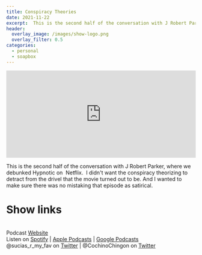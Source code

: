 ```yaml
---
title: Conspiracy Theories
date: 2021-11-22
excerpt:  This is the second half of the conversation with J Robert Parker, where we debunked Hypnotic on  Netflix.  I didn't want the conspiracy theorizing to detract from the drivel that the movie turned out to be. And I wanted to make sure there was no mistaking that episode as satirical.
header:
  overlay_image: /images/show-logo.png
  overlay_filter: 0.5
categories: 
  - personal
  - soapbox
---
```

<iframe src='https://open.spotify.com/embed/episode/0dZUTsiuLOSrl63LDmeMRE' width='100%' height='232' frameborder='0' allowtransparency='true' allow='encrypted-media'></iframe>

This is the second half of the conversation with J Robert Parker, where we debunked Hypnotic on  Netflix.  I didn't want the conspiracy theorizing to detract from the drivel that the movie turned out to be. And I wanted to make sure there was no mistaking that episode as satirical.

# Show links

<br> Podcast [Website](https://sucias.xyz)<a href='https://sucias.xyz'><i class='fas fa-link'></i></a>
<br> Listen on [Spotify](https://open.spotify.com/show/3XjoipCU3QzeIaQAAQpBdW)<a href='https://open.spotify.com/show/3XjoipCU3QzeIaQAAQpBdW'><i class='fab fa-spotify'></i></a> | [Apple Podcasts](https://podcasts.apple.com/us/podcast/sucias-are-my-favorite/id1548173787)<i class='fas fa-podcast'></i> | [Google Podcasts](https://podcasts.google.com/feed/aHR0cHM6Ly9hbmNob3IuZm0vcy80MjI0YzYzYy9wb2RjYXN0L3Jzcw)<a href='https://podcasts.google.com/feed/aHR0cHM6Ly9hbmNob3IuZm0vcy80MjI0YzYzYy9wb2RjYXN0L3Jzcw'><i class='fab fa-google-play'></i></a>
<br> @sucias_r_my_fav on [Twitter](https://twitter.com/sucias_r_my_fav)<a href='https://twitter.com/sucias_r_my_fav'><i class='fab fa-twitter'></i></a> | @CochinoChingon on [Twitter](https://twitter.com/cochinochingon)<a href='https://twitter.com/cochinochingon'><i class='fab fa-twitter'></i></a>
